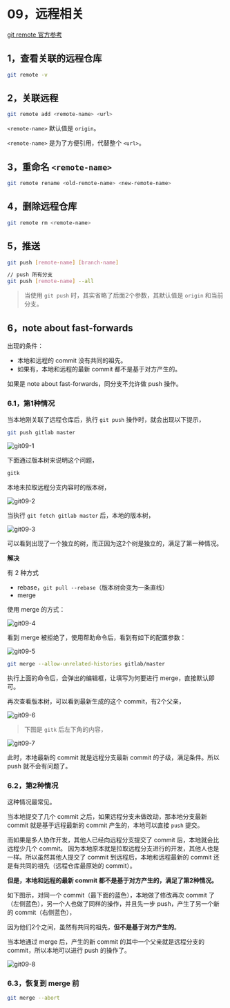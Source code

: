 # 09，远程相关

[git remote 官方参考](https://git-scm.com/book/zh/v2/Git-%E5%9F%BA%E7%A1%80-%E8%BF%9C%E7%A8%8B%E4%BB%93%E5%BA%93%E7%9A%84%E4%BD%BF%E7%94%A8)


## 1，查看关联的远程仓库
``` bash
git remote -v
```

## 2，关联远程
``` bash
git remote add <remote-name> <url> 
```
`<remote-name>` 默认值是 `origin`。

`<remote-name>` 是为了方便引用，代替整个 `<url>`。


## 3，重命名 `<remote-name>`
``` bash
git remote rename <old-remote-name> <new-remote-name>
```

## 4，删除远程仓库
``` bash
git remote rm <remote-name>
```

## 5，推送

``` bash
git push [remote-name] [branch-name]

// push 所有分支
git push [remote-name] --all
```
> 当使用 `git push` 时，其实省略了后面2个参数，其默认值是 `origin` 和当前分支。

## 6，note about fast-forwards

出现的条件：
- 本地和远程的 commit 没有共同的祖先。
- 如果有，本地和远程的最新 commit 都不是基于对方产生的。

如果是 note about fast-forwards，同分支不允许做 push 操作。

### 6.1，第1种情况

当本地刚关联了远程仓库后，执行 `git push` 操作时，就会出现以下提示，

``` bash
git push gitlab master
```

![git09-1](https://crane0.oss-cn-beijing.aliyuncs.com/blogMarkdown/git20191212234020.png)

下面通过版本树来说明这个问题，

``` bash
gitk
```

本地未拉取远程分支内容时的版本树，

![git09-2](https://crane0.oss-cn-beijing.aliyuncs.com/blogMarkdown/git20191212234135.png)

当执行 `git fetch gitlab master` 后，本地的版本树，

![git09-3](https://crane0.oss-cn-beijing.aliyuncs.com/blogMarkdown/git20191212234157.png)

可以看到出现了一个独立的树，而正因为这2个树是独立的，满足了第一种情况。

**解决**

有 2 种方式
- rebase，`git pull --rebase`（版本树会变为一条直线）
- merge

使用 merge 的方式：

![git09-4](https://crane0.oss-cn-beijing.aliyuncs.com/blogMarkdown/git20191212235652.png)

看到 merge 被拒绝了，使用帮助命令后，看到有如下的配置参数：

![git09-5](https://crane0.oss-cn-beijing.aliyuncs.com/blogMarkdown/git20191212235712.png)

``` bash
git merge --allow-unrelated-histories gitlab/master
```
执行上面的命令后，会弹出的编辑框，让填写为何要进行 merge，直接默认即可。

再次查看版本树，可以看到最新生成的这个 commit，有2个父亲，

![git09-6](https://crane0.oss-cn-beijing.aliyuncs.com/blogMarkdown/git20191212235823.png)

> 下图是 `gitk` 后左下角的内容，

![git09-7](https://crane0.oss-cn-beijing.aliyuncs.com/blogMarkdown/git20191212235929.png)

此时，本地最新的 commit 就是远程分支最新 commit 的子级，满足条件。所以 push 就不会有问题了。

### 6.2，第2种情况

这种情况最常见。

当本地提交了几个 commit 之后，如果远程分支未做改动，那本地分支最新 commit 就是基于远程最新的 commit 产生的，本地可以直接 `push` 提交。

而如果是多人协作开发，其他人已经向远程分支提交了 commit 后，本地就会比远程少几个 commit。
因为本地原本就是拉取远程分支进行的开发，其他人也是一样。所以虽然其他人提交了 commit 到远程后，本地和远程最新的 commit 还是有共同的祖先（远程仓库最原始的 commit）。

**但是，本地和远程的最新 commit 都不是基于对方产生的，满足了第2种情况。**


如下图示，对同一个 commit（最下面的蓝色），本地做了修改再次 commit 了（左侧蓝色），另一个人也做了同样的操作，并且先一步 push，产生了另一个新的 commit（右侧蓝色），

因为他们2个之间，虽然有共同的祖先，**但不是基于对方产生的**。

当本地通过 merge 后，产生的新 commit 的其中一个父亲就是远程分支的 commit，所以本地可以进行 push 的操作了。

![git09-8](https://crane0.oss-cn-beijing.aliyuncs.com/blogMarkdown/git20191213004740.png)

### 6.3，恢复到 merge 前

``` bash
git merge --abort
```
